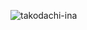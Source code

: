 
![takodachi-ina](https://user-images.githubusercontent.com/82128494/173990794-471c8914-c7fc-4916-ab00-4a88f568fe6d.gif)
